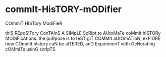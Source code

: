 # commIt-HisTORY-mODifier
COmmiT HISTory ModiFieR

thIS REpoSiTory ConTAInS A SIMpLE ScRIpt to AUtoMaTe coMmIt hiSTORy MODiFicAtIons. the puRpose is to teST giT COMMIt aUtOmATioN, exPlORE how COmmIt hIstory caN be alTERED, anD ExperimenT wIth GeNeratIng cOMmITs usinG scrIpTS.
